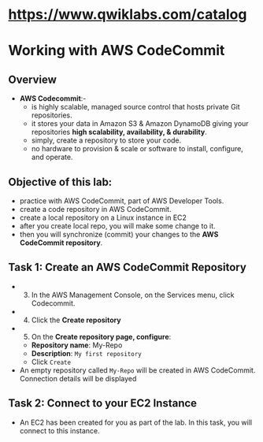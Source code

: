 
# https://www.qwiklabs.com/catalog

# Working with AWS CodeCommit
## Overview
* **AWS Codecommit**:-
  - is highly scalable, managed source control that hosts private Git repositories.
  - it stores your data in Amazon S3 & Amazon DynamoDB giving your repositories **high scalability, availability, & durability**.
  - simply, create a repository to store your code.
  - no hardware to provision & scale or software to install, configure, and operate.
## Objective of this lab:
* practice with AWS CodeCommit, part of AWS Developer Tools.
* create a code repository in AWS CodeCommit.
* create a local repository on a Linux instance in EC2
* after you create local repo, you will make some change to it.
* then you will synchronize (commit) your changes to the **AWS CodeCommit repository**.

## Task 1: Create an AWS CodeCommit Repository
* 3. In the AWS Management Console, on the Services menu, click Codecommit.
* 4. Click the **Create repository**
* 5. On the **Create repository page, configure**:
  - **Repository name**: My-Repo
  - **Description**: `My first repository`
  - Click `Create`
* An empty repository called `My-Repo` will be created in AWS CodeCommit. Connection details will be displayed

## Task 2: Connect to your EC2 Instance
* An EC2 has been created for you as part of the lab. In this task, you will connect to this instance.
